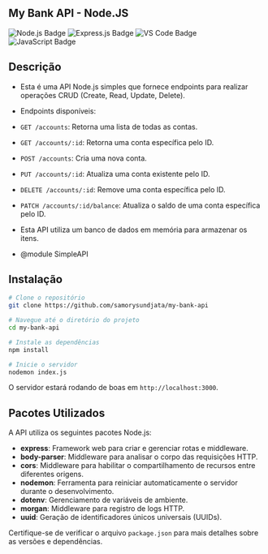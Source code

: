 ## My Bank API - Node.JS

![Node.js Badge](https://img.shields.io/badge/Node.js-339933?style=for-the-badge&logo=nodedotjs&logoColor=white)
![Express.js Badge](https://img.shields.io/badge/Express.js-000000?style=for-the-badge&logo=express&logoColor=white)
![VS Code Badge](https://img.shields.io/badge/Made%20with-VS%20Code-007ACC?style=for-the-badge&logo=visualstudiocode&logoColor=white)
![JavaScript Badge](https://img.shields.io/badge/JavaScript-ES6-F7DF1E?style=for-the-badge&logo=javascript&logoColor=black)

## Descrição

- Esta é uma API Node.js simples que fornece endpoints para realizar operações CRUD (Create, Read, Update, Delete).

- Endpoints disponíveis:

- `GET /accounts`: Retorna uma lista de todas as contas.
- `GET /accounts/:id`: Retorna uma conta específica pelo ID.
- `POST /accounts`: Cria uma nova conta.
- `PUT /accounts/:id`: Atualiza uma conta existente pelo ID.
- `DELETE /accounts/:id`: Remove uma conta específica pelo ID.
- `PATCH /accounts/:id/balance`: Atualiza o saldo de uma conta específica pelo ID.
- Esta API utiliza um banco de dados em memória para armazenar os itens.

- @module SimpleAPI

## Instalação

```bash
# Clone o repositório
git clone https://github.com/samorysundjata/my-bank-api

# Navegue até o diretório do projeto
cd my-bank-api

# Instale as dependências
npm install

# Inicie o servidor
nodemon index.js
```

O servidor estará rodando de boas em `http://localhost:3000`.

## Pacotes Utilizados

A API utiliza os seguintes pacotes Node.js:

- **express**: Framework web para criar e gerenciar rotas e middleware.
- **body-parser**: Middleware para analisar o corpo das requisições HTTP.
- **cors**: Middleware para habilitar o compartilhamento de recursos entre diferentes origens.
- **nodemon**: Ferramenta para reiniciar automaticamente o servidor durante o desenvolvimento.
- **dotenv**: Gerenciamento de variáveis de ambiente.
- **morgan**: Middleware para registro de logs HTTP.
- **uuid**: Geração de identificadores únicos universais (UUIDs).

Certifique-se de verificar o arquivo `package.json` para mais detalhes sobre as versões e dependências.
